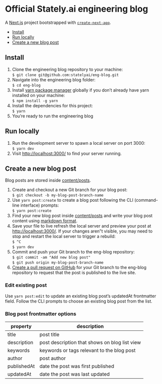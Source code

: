 # Official Stately.ai engineering blog

A [Next.js](https://nextjs.org/) project bootstrapped with [`create-next-app`](https://github.com/vercel/next.js/tree/canary/packages/create-next-app).

- [Install](#install)
- [Run locally](#run-locally)
- [Create a new blog post](#create-a-new-blog-post)

## Install

1. Clone the engineering blog repository to your machine:<br/>
`$ git clone git@github.com:statelyai/eng-blog.git`
2. Navigate into the engineering blog folder:<br/>
`$ cd eng-blog`
3. Install [yarn package manager](https://yarnpkg.com) globally if you don’t already have yarn installed on your machine:<br/>
`$ npm install -g yarn`
4. Install the dependencies for this project:<br/>
`$ yarn`
5. You’re ready to run the engineering blog

## Run locally

1. Run the development server to spawn a local server on port 3000:<br/>
`$ yarn dev`
2. Visit [http://localhost:3000/](http://localhost:3000/) to find your server running.

## Create a new blog post

Blog posts are stored inside [content/posts](content/posts).

1. Create and checkout a new Git branch for your blog post:<br/>
`$ git checkout -b my-blog-post-branch-name`
2. Use `yarn post:create` to create a blog post following the CLI (command-line interface) prompts:<br/>
`$ yarn post:create`
3. Find your new blog post inside [content/posts](content/posts) and write your blog post content using [markdown format](https://www.markdownguide.org/basic-syntax).
5. Save your file to live refresh the local server and preview your post at [http://localhost:3000/](http://localhost:3000/). If your changes aren”t visible, you may need to stop and restart the local server to trigger a rebuild:<br/>
`$ ^C`<br/>
`$ yarn dev`
6. Commit and push your Git branch to the eng-blog repository:<br/>
`$ git commit -am "Add new blog post"`<br/>
`$ git push origin my-blog-post-branch-name`
7. [Create a pull request on GitHub](https://docs.github.com/en/pull-requests/collaborating-with-pull-requests/proposing-changes-to-your-work-with-pull-requests/about-pull-requests) for your Git branch to the eng-blog repository to request that the post is published to the live site.

### Edit existing post

Use `yarn post:edit` to update an existing blog post’s updatedAt frontmatter field. Follow the CLI prompts to choose an existing blog post from the list.

### Blog post frontmatter options

property | description
-|-
title | post title
description | post description that shows on blog list view
keywords | keywords or tags relevant to the blog post
author | post author
publishedAt | date the post was first published
updatedAt | date the post was last updated